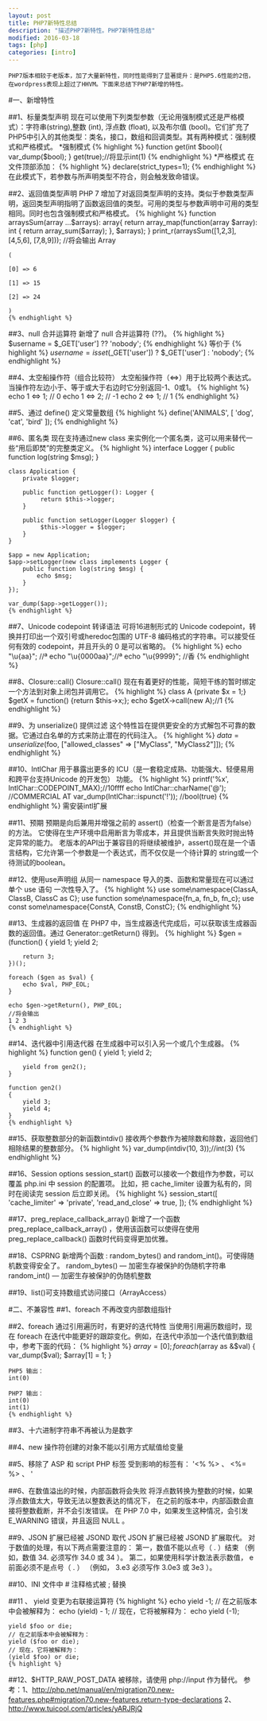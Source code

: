 ```yaml
---
layout: post
title: PHP7新特性总结
description: "描述PHP7新特性。PHP7新特性总结"
modified: 2016-03-18
tags: [php]
categories: [intro]
---
```


	PHP7版本相较于老版本，加了大量新特性，同时性能得到了显著提升：是PHP5.6性能的2倍，在wordpress表现上超过了HHVM。下面来总结下PHP7新增的特性。
#一、新增特性

##1、标量类型声明
	现在可以使用下列类型参数（无论用强制模式还是严格模式）：字符串(string),整数 (int), 浮点数 (float), 以及布尔值 (bool)。它们扩充了PHP5中引入的其他类型：类名，接口，数组和回调类型。其有两种模式：强制模式和严格模式。
	*强制模式
{% highlight %}
function get(int $bool){
	var_dump($bool);
}
get(true);//将显示int(1)
{% endhighlight %}
	*严格模式
	在文件顶部添加：
	{% highlight %}
	declare(strict_types=1);
	{% endhighlight %}
	在此模式下，若参数与所声明类型不符合，则会触发致命错误。

##2、返回值类型声明
	PHP 7 增加了对返回类型声明的支持。类似于参数类型声明，返回类型声明指明了函数返回值的类型。可用的类型与参数声明中可用的类型相同。同时也包含强制模式和严格模式。
	{% highlight %}
	function arraysSum(array ...$arrays): array{
	    return array_map(function(array $array): int {
	        return array_sum($array);
	    }, $arrays);
	}
	print_r(arraysSum([1,2,3], [4,5,6], [7,8,9]));
	//将会输出
	Array

	(

	[0] => 6

	[1] => 15

	[2] => 24

	)
	{% endhighlight %}

##3、null 合并运算符
	新增了 null 合并运算符 (??)。
	{% highlight %}
	$username = $_GET['user'] ?? 'nobody';
	{% endhighlight %}
	等价于
	{% highlight %}
	$username = isset($_GET['user']) ? $_GET['user'] : 'nobody';
	{% endhighlight %}

##4、太空船操作符（组合比较符）
	太空船操作符（<=>）用于比较两个表达式。当操作符左边小于、等于或大于右边时它分别返回-1、0或1。
	{% highlight %}
	echo 1 <=> 1; // 0
	echo 1 <=> 2; // -1
	echo 2 <=> 1; // 1
	{% endhighlight %}

##5、通过 define() 定义常量数组
	{% highlight %}
	define('ANIMALS', [
	    'dog',
	    'cat',
	    'bird'
	]);
	{% endhighlight %}

##6、匿名类
	现在支持通过new class 来实例化一个匿名类，这可以用来替代一些“用后即焚”的完整类定义。
	{% highlight %}
	interface Logger {
	    public function log(string $msg);
	}

	class Application {
	    private $logger;

	    public function getLogger(): Logger {
	         return $this->logger;
	    }

	    public function setLogger(Logger $logger) {
	         $this->logger = $logger;
	    }
	}

	$app = new Application;
	$app->setLogger(new class implements Logger {
	    public function log(string $msg) {
	        echo $msg;
	    }
	});

	var_dump($app->getLogger());
	{% endhighlight %}

##7、Unicode codepoint 转译语法
	可将16进制形式的 Unicode codepoint，转换并打印出一个双引号或heredoc包围的 UTF-8 编码格式的字符串。可以接受任何有效的 codepoint，并且开头的 0 是可以省略的。
	{% highlight %}
	echo "\u{aa}";    //ª
	echo "\u{0000aa}";//ª
	echo "\u{9999}";  //香
	{% endhighlight %}

##8、Closure::call()
	Closure::call() 现在有着更好的性能，简短干练的暂时绑定一个方法到对象上闭包并调用它。
	{% highlight %}
	class A {private $x = 1;}
	$getX = function() {return $this->x;};
	echo $getX->call(new A);//1
	{% endhighlight %}

##9、为 unserialize() 提供过滤
	这个特性旨在提供更安全的方式解包不可靠的数据。它通过白名单的方式来防止潜在的代码注入。
	{% highlight %}
	$data = unserialize($foo, ["allowed_classes" => ["MyClass", "MyClass2"]]);
	{% endhighlight %}

##10、IntlChar
	用于暴露出更多的 ICU（是一套稳定成熟、功能强大、轻便易用和跨平台支持Unicode 的开发包） 功能。
	{% highlight %}
	printf('%x', IntlChar::CODEPOINT_MAX);//10ffff
	echo IntlChar::charName('@');         //COMMERCIAL AT
	var_dump(IntlChar::ispunct('!'));     //bool(true)
	{% endhighlight %}
	需安装intl扩展

##11、预期
	预期是向后兼用并增强之前的 assert()（检查一个断言是否为false） 的方法。 它使得在生产环境中启用断言为零成本，并且提供当断言失败时抛出特定异常的能力。
	老版本的API出于兼容目的将继续被维护，assert()现在是一个语言结构，它允许第一个参数是一个表达式，而不仅仅是一个待计算的 string或一个待测试的boolean。

##12、使用use声明组
	从同一 namespace 导入的类、函数和常量现在可以通过单个 use 语句 一次性导入了。
	{% highlight %}
	use some\namespace\{ClassA, ClassB, ClassC as C};
	use function some\namespace\{fn_a, fn_b, fn_c};
	use const some\namespace\{ConstA, ConstB, ConstC};
	{% endhighlight %}

##13、生成器的返回值
	在 PHP7 中，当生成器迭代完成后，可以获取该生成器函数的返回值。通过 Generator::getReturn() 得到。
	{% highlight %}
	$gen = (function() {
	    yield 1;
	    yield 2;

	    return 3;
	})();

	foreach ($gen as $val) {
	    echo $val, PHP_EOL;
	}

	echo $gen->getReturn(), PHP_EOL;
	//将会输出
	1 2 3
	{% endhighlight %}

##14、迭代器中引用迭代器
	在生成器中可以引入另一个或几个生成器。
	{% highlight %}
	function gen()
	{
	    yield 1;
	    yield 2;

	    yield from gen2();
	}

	function gen2()
	{
	    yield 3;
	    yield 4;
	}
	{% endhighlight %}

##15、获取整数部分的新函数intdiv()
	接收两个参数作为被除数和除数，返回他们相除结果的整数部分。
	{% highlight %}
	var_dump(intdiv(10, 3));//int(3)
	{% endhighlight %}

##16、Session options
	session_start() 函数可以接收一个数组作为参数，可以覆盖 php.ini 中 session 的配置项。
	比如，把 cache_limiter 设置为私有的，同时在阅读完 session 后立即关闭。
	{% highlight %}
	session_start([
	'cache_limiter' => 'private',
	'read_and_close' => true,
	]);
	{% endhighlight %}

##17、preg_replace_callback_array() 
	新增了一个函数 preg_replace_callback_array() ，使用该函数可以使得在使用 preg_replace_callback() 函数时代码变得更加优雅。

##18、CSPRNG
	新增两个函数 : random_bytes() and random_int()。可使得随机数变得安全了。
	random_bytes() — 加密生存被保护的伪随机字符串
	random_int() — 加密生存被保护的伪随机整数

##19、list()可支持数组式访问接口（ArrayAccess）

#二、不兼容性
##1、foreach 不再改变内部数组指针

##2、foreach 通过引用遍历时，有更好的迭代特性
	当使用引用遍历数组时，现在 foreach 在迭代中能更好的跟踪变化。例如，在迭代中添加一个迭代值到数组中，参考下面的代码：
	{% highlight %}
	$array = [0];
	foreach ($array as &$val) {
	var_dump($val);
	$array[1] = 1;
	}

	PHP5 输出：
	int(0)

	PHP7 输出：
	int(0)
	int(1)
	{% endhighlight %}

##3、十六进制字符串不再被认为是数字

##4、new 操作符创建的对象不能以引用方式赋值给变量

##5、移除了 ASP 和 script PHP 标签
	受到影响的标签有： '<% %> 、 <%= %> 、 <script language="php"> </script>'

##6、在数值溢出的时候，内部函数将会失败
	将浮点数转换为整数的时候，如果浮点数值太大，导致无法以整数表达的情况下， 在之前的版本中，内部函数会直接将整数截断，并不会引发错误。 在 PHP 7.0 中，如果发生这种情况，会引发 E_WARNING 错误，并且返回 NULL 。

##9、JSON 扩展已经被 JSOND 取代
	JSON 扩展已经被 JSOND 扩展取代。 对于数值的处理，有以下两点需要注意的： 第一，数值不能以点号（ . ）结束 （例如，数值 34. 必须写作 34.0 或 34 ）。 第二，如果使用科学计数法表示数值， e 前面必须不是点号（ . ） （例如， 3.e3 必须写作 3.0e3 或 3e3 ）。

##10、INI 文件中 # 注释格式被 ; 替换

##11 、 yield 变更为右联接运算符
	{% highlight %}
	echo yield -1;
	// 在之前版本中会被解释为：
	echo (yield) - 1;
	// 现在，它将被解释为：
	echo yield (-1);

	yield $foo or die;
	// 在之前版本中会被解释为：
	yield ($foo or die);
	// 现在，它将被解释为：
	(yield $foo) or die;
	{% highlight %}

##12、$HTTP_RAW_POST_DATA 被移除，请使用 php://input 作为替代。
参考：1、<a href="http://php.net/manual/en/migration70.new-features.php#migration70.new-features.return-type-declarations">http://php.net/manual/en/migration70.new-features.php#migration70.new-features.return-type-declarations</a>
	  2、<a href="http://www.tuicool.com/articles/yARJRjQ">http://www.tuicool.com/articles/yARJRjQ</a>